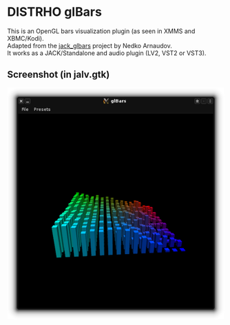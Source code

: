# DISTRHO glBars

This is an OpenGL bars visualization plugin (as seen in XMMS and XBMC/Kodi).<br/>
Adapted from the [jack_glbars](https://github.com/nedko/jack_glbars) project by Nedko Arnaudov.<br/>
It works as a JACK/Standalone and audio plugin (LV2, VST2 or VST3). <br/>

## Screenshot (in jalv.gtk)
![glBars](https://raw.githubusercontent.com/DISTRHO/glBars/master/plugins/glBars/Screenshot.png "glBars")<br/>
